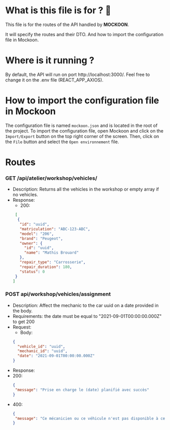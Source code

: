 
# What is this file is for ? 🦝
This file is for the routes of the API handled by **MOCKOON**. 

It will specify the routes and their DTO. And how to import the configuration file in Mockoon.



# Where is it running ?
By default, the API will run on port http://localhost:3000/. Feel free to change it on the .env file  (REACT_APP_AXIOS).


# How to import the configuration file in Mockoon
The configuration file is named `mockoon.json` and is located in the root of the project.
To import the configuration file, open Mockoon and click on the `Import/Export` button on the top right corner of the screen. Then, click on the `File` button and select the `Open environnement` file.



# Routes

### GET /api/atelier/workshop/vehicles/
- Description: Returns all the vehicles in the workshop or empty array if no vehicles.
- Response: 
  - 200: 
  ``` JSON
   [
    {
     "id": "uuid",
     "matriculation": "ABC-123-ABC",
     "model": "206",
     "brand": "Peugeot",
     "owner": {
       "id": "uuid",
       "name": "Mathis Brouard"
     },
     "repair_type": "Carrosserie",
     "repair_duration": 180,
     "status": 0
   }
  ]
  ```

### POST api/workshop/vehicles/assignment
- Description: Affect the mechanic to the car uuid on a date provided in the body.
- Requirements: the date must be equal to "2021-09-01T00:00:00.000Z" to get 200
- Request: 
  - Body: 
  ``` JSON
  {
    "vehicle_id": "uuid",
    "mechanic_id": "uuid",
    "date": "2021-09-01T00:00:00.000Z"
  }
  ```
- Response:
- 200: 
  ``` JSON
  {
   "message": "Prise en charge le (date) planifié avec succès"
  }
  ```
- 400: 
  ``` JSON
  {
   "message": "Ce mécanicien ou ce véhicule n'est pas disponible à cette date"
  }
  ```
